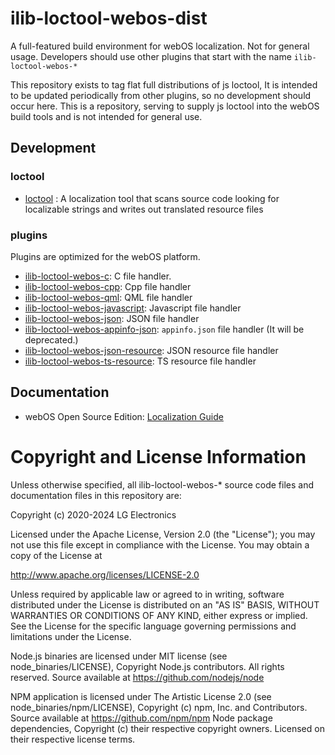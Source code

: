 # ilib-loctool-webos-dist
A full-featured build environment for webOS localization.
Not for general usage. Developers should use other plugins that start with the name  `ilib-loctool-webos-*`

This repository exists to tag flat full distributions of js loctool, It is intended to be updated periodically from other plugins, so no development should occur here. This is a repository, serving to supply js loctool into the webOS build tools and is not intended for general use.

## Development
### loctool
* [loctool](https://github.com/iLib-js/loctool) : A localization tool that scans source code looking for localizable strings and writes out translated resource files
### plugins
Plugins are optimized for the webOS platform.
* [ilib-loctool-webos-c](https://github.com/iLib-js/ilib-loctool-webos-c): C file handler.
* [ilib-loctool-webos-cpp](https://github.com/iLib-js/ilib-loctool-webos-cpp): Cpp file handler
* [ilib-loctool-webos-qml](https://github.com/iLib-js/ilib-loctool-webos-qml): QML file handler
* [ilib-loctool-webos-javascript](https://github.com/iLib-js/ilib-loctool-webos-javascript): Javascript file handler
* [ilib-loctool-webos-json](https://github.com/iLib-js/ilib-loctool-webos-appinfo-json): JSON file handler
* [ilib-loctool-webos-appinfo-json](https://github.com/iLib-js/ilib-loctool-webos-appinfo-json): `appinfo.json` file handler (It will be deprecated.)
* [ilib-loctool-webos-json-resource](https://github.com/iLib-js/ilib-loctool-webos-json-resource): JSON resource file handler
* [ilib-loctool-webos-ts-resource](https://github.com/iLib-js/ilib-loctool-webos-ts-resource): TS resource file handler

## Documentation
* webOS Open Source Edition: [Localization Guide](https://www.webosose.org/docs/guides/development/localization/localization-guide/)

# Copyright and License Information
Unless otherwise specified, all ilib-loctool-webos-* source code files and documentation files in this repository are:

Copyright (c) 2020-2024 LG Electronics

Licensed under the Apache License, Version 2.0 (the "License"); you may not use this file except in compliance with the License. You may obtain a copy of the License at

http://www.apache.org/licenses/LICENSE-2.0

Unless required by applicable law or agreed to in writing, software distributed under the License is distributed on an "AS IS" BASIS, WITHOUT WARRANTIES OR CONDITIONS OF ANY KIND, either express or implied. See the License for the specific language governing permissions and limitations under the License.


Node.js binaries are licensed under MIT license (see node_binaries/LICENSE), Copyright Node.js contributors. All rights reserved. Source available at https://github.com/nodejs/node

NPM application is licensed under The Artistic License 2.0 (see node_binaries/npm/LICENSE), Copyright (c) npm, Inc. and Contributors. Source available at https://github.com/npm/npm Node package dependencies, Copyright (c) their respective copyright owners. Licensed on their respective license terms.

